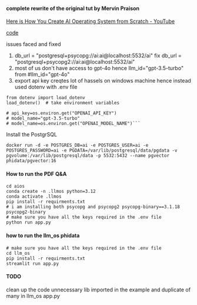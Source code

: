 #### complete rewrite of the original tut by Mervin Praison

[Here is How You Create AI Operating System from Scratch - YouTube](https://www.youtube.com/watch?v=GEQTooW02-E)

[code](https://mer.vin/2024/05/phidata-llm-os/)

issues faced and fixed

1. db_url = "postgresql+psycopg://ai:ai@localhost:5532/ai" fix db_url = "postgresql+psycopg2://ai:ai@localhost:5532/ai"
2. most of us don't have access to gpt-4o hence llm_id="gpt-3.5-turbo" from #llm_id="gpt-4o"
3. export api key creqtes lot of hassels on windows machine hence instead used dotenv with .env file

````
from dotenv import load_dotenv
load_dotenv()  # take environment variables

# api_key=os.environ.get("OPENAI_API_KEY")
# model_name="gpt-3.5-turbo"
# model_name=os.environ.get("OPENAI_MODEL_NAME")```
````
Install the PostgrSQL
```
docker run -d -e POSTGRES_DB=ai -e POSTGRES_USER=ai -e POSTGRES_PASSWORD=ai -e PGDATA=/var/lib/postgresql/data/pgdata -v pgvolume:/var/lib/postgresql/data -p 5532:5432 --name pgvector phidata/pgvector:16
```

#### How to run the PDF Q&A
```
cd aios
conda create -n .llmos python=3.12
conda activate .llmos
pip install -r requirments.txt
# i am installing both psycopg and psycopg2 psycopg-binary==3.1.18 psycopg2-binary
# make sure you have all the keys required in the .env file
python run app.py
```
#### how to run the llm_os phidata
```
# make sure you have all the keys required in the .env file
cd llm_os
pip install -r requirments.txt
streamlit run app.py
```
#### TODO
clean up the code unnecessary lib imported in the example and duplicate of many in llm_os app.py
